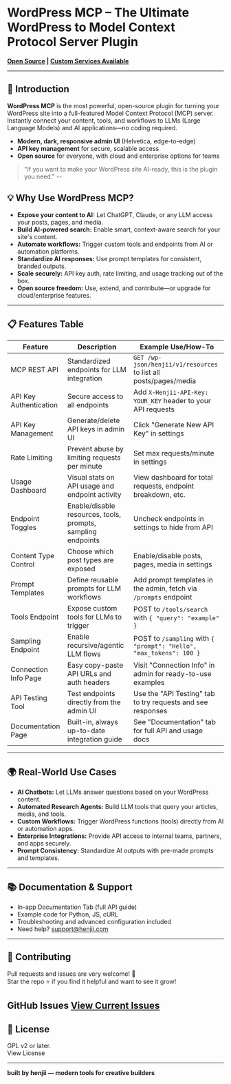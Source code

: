 
# WordPress MCP – The Ultimate WordPress to Model Context Protocol Server Plugin

**[Open Source]([url](https://github.com/stuffyoushouldautomate/WordPress-to-MCP-Server)) | [Custom Services Available](https://augments.art/schedule)**

---

## 🚀 Introduction

**WordPress MCP** is the most powerful, open-source plugin for turning your WordPress site into a full-featured Model Context Protocol (MCP) server. Instantly connect your content, tools, and workflows to LLMs (Large Language Models) and AI applications—no coding required.

- **Modern, dark, responsive admin UI** (Helvetica, edge-to-edge)
- **API key management** for secure, scalable access
- **Open source** for everyone, with cloud and enterprise options for teams

> "If you want to make your WordPress site AI-ready, this is the plugin you need."
--

## 💡 Why Use WordPress MCP?

- **Expose your content to AI:** Let ChatGPT, Claude, or any LLM access your posts, pages, and media.
- **Build AI-powered search:** Enable smart, context-aware search for your site's content.
- **Automate workflows:** Trigger custom tools and endpoints from AI or automation platforms.
- **Standardize AI responses:** Use prompt templates for consistent, branded outputs.
- **Scale securely:** API key auth, rate limiting, and usage tracking out of the box.
- **Open source freedom:** Use, extend, and contribute—or upgrade for cloud/enterprise features.

---

## 📋 Features Table

| Feature                | Description                                                      | Example Use/How-To                                                                 |
|------------------------|------------------------------------------------------------------|-------------------------------------------------------------------------------------|
| MCP REST API           | Standardized endpoints for LLM integration                       | `GET /wp-json/henjii/v1/resources` to list all posts/pages/media                    |
| API Key Authentication | Secure access to all endpoints                                   | Add `X-Henjii-API-Key: YOUR_KEY` header to your API requests                        |
| API Key Management     | Generate/delete API keys in admin UI                             | Click "Generate New API Key" in settings                                            |
| Rate Limiting          | Prevent abuse by limiting requests per minute                    | Set max requests/minute in settings                                                 |
| Usage Dashboard        | Visual stats on API usage and endpoint activity                  | View dashboard for total requests, endpoint breakdown, etc.                         |
| Endpoint Toggles       | Enable/disable resources, tools, prompts, sampling endpoints     | Uncheck endpoints in settings to hide from API                                      |
| Content Type Control   | Choose which post types are exposed                              | Enable/disable posts, pages, media in settings                                      |
| Prompt Templates       | Define reusable prompts for LLM workflows                        | Add prompt templates in the admin, fetch via `/prompts` endpoint                    |
| Tools Endpoint         | Expose custom tools for LLMs to trigger                          | POST to `/tools/search` with `{ "query": "example" }`                               |
| Sampling Endpoint      | Enable recursive/agentic LLM flows                               | POST to `/sampling` with `{ "prompt": "Hello", "max_tokens": 100 }`                |
| Connection Info Page   | Easy copy-paste API URLs and auth headers                        | Visit "Connection Info" in admin for ready-to-use examples                          |
| API Testing Tool       | Test endpoints directly from the admin UI                        | Use the "API Testing" tab to try requests and see responses                         |
| Documentation Page     | Built-in, always up-to-date integration guide                    | See "Documentation" tab for full API and usage docs                                 |

---

## 🌍 Real-World Use Cases
- **AI Chatbots:** Let LLMs answer questions based on your WordPress content.
- **Automated Research Agents:** Build LLM tools that query your articles, media, and tools.
- **Custom Workflows:** Trigger WordPress functions (tools) directly from AI or automation apps.
- **Enterprise Integrations:** Provide API access to internal teams, partners, and apps securely.
- **Prompt Consistency:** Standardize AI outputs with pre-made prompts and templates.

---

## 📚 Documentation & Support
- In-app Documentation Tab (full API guide)
- Example code for Python, JS, cURL
- Troubleshooting and advanced configuration included
- Need help? support@henjii.com

---

## 🤝 Contributing

Pull requests and issues are very welcome! 🚀  
Star the repo ⭐ if you find it helpful and want to see it grow!

**GitHub Issues**
[View Current Issues
]([url](https://github.com/stuffyoushouldautomate/WordPress-to-MCP-Server/issues))
---

## 📜 License

GPL v2 or later.  
View License

---

**built by henjii — modern tools for creative builders**
